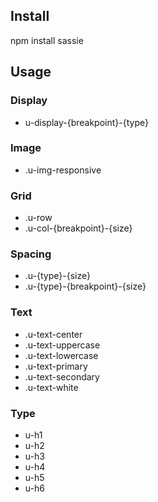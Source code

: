 ## Install
npm install sassie

## Usage

### Display
* u-display-{breakpoint}-{type}

### Image
* .u-img-responsive

### Grid
* .u-row
* .u-col-{breakpoint}-{size}

### Spacing
* .u-{type}-{size}
* .u-{type}-{breakpoint}-{size}

### Text
* .u-text-center
* .u-text-uppercase
* .u-text-lowercase
* .u-text-primary
* .u-text-secondary
* .u-text-white

### Type
* u-h1
* u-h2
* u-h3
* u-h4
* u-h5
* u-h6